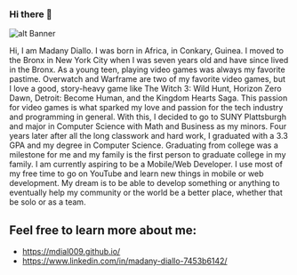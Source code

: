 ### Hi there 👋

<!--
**mdial009/mdial009** is a ✨ _special_ ✨ repository because its `README.md` (this file) appears on your GitHub profile.

Here are some ideas to get you started:

- 🔭 I’m currently working on ...
- 🌱 I’m currently learning ...
- 👯 I’m looking to collaborate on ...
- 🤔 I’m looking for help with ...
- 💬 Ask me about ...
- 📫 How to reach me: ...
- 😄 Pronouns: ...
- ⚡ Fun fact: ...
-->

![alt Banner](https://github.com/mdial009/mdial009.github.io/blob/master/images/MePic2.JPG)

Hi, I am Madany Diallo. I was born in Africa, in Conkary, Guinea. I moved to the Bronx in New York City when I was seven years old and have since lived in the Bronx. As a young teen, playing video games was always my favorite pastime. Overwatch and Warframe are two of my favorite video games, but I love a good, story-heavy game like The Witch 3: Wild Hunt, Horizon Zero Dawn, Detroit: Become Human, and the Kingdom Hearts Saga. This passion for video games is what sparked my love and passion for the tech industry and programming in general. With this, I decided to go to SUNY Plattsburgh and major in Computer Science with Math and Business as my minors. Four years later after all the long classwork and hard work, I graduated with a 3.3 GPA and my degree in Computer Science. Graduating from college was a milestone for me and my family is the first person to graduate college in my family. I am currently aspiring to be a Mobile/Web Developer. I use most of my free time to go on YouTube and learn new things in mobile or web development. My dream is to be able to develop something or anything to eventually help my community or the world be a better place, whether that be solo or as a team.

## Feel free to learn more about me:
- https://mdial009.github.io/
- https://www.linkedin.com/in/madany-diallo-7453b6142/
